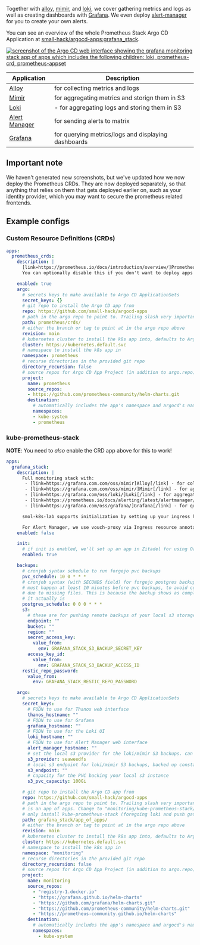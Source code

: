 Together with [alloy](https://grafana.com/oss/alloy/), [mimir](https://grafana.com/oss/mimir/), and [loki](https://grafana.com/oss/loki/), we cover gathering metrics and logs as well as creating dashboards with [Grafana](https://grafana.com/). We even deploy [alert-manager](https://prometheus.io/docs/alerting/latest/alertmanager/) for you to create your own alerts.

You can see an overview of the whole Prometheus Stack Argo CD Application at [small-hack/argocd-apps:grafana_stack](https://github.com/small-hack/argocd-apps/tree/main/grafana_stack).

<a href="../../assets/images/screenshots/grafana_stack.png">
<img src="../../assets/images/screenshots/grafana_stack.png" alt="screenshot of the Argo CD web interface showing the grafana monitoring stack app of apps which includes the following children: loki, prometheus-crd, prometheus-appset">
</a>

| Application                                                               | Description                                         |
|---------------------------------------------------------------------------|-----------------------------------------------------|
| [Alloy](https://grafana.com.com/oss/mimir)                                | for collecting metrics and logs                     |
| [Mimir](https://grafana.com.com/oss/mimir/)                               | for aggregating metrics and storign them in S3      |
| [Loki](https://grafana.com/oss/loki/)                                     | - for aggregating logs and storing them in S3       |
| [Alert Manager](https://prometheus.io/docs/alerting/latest/alertmanager/) | for sending alerts to matrix                        |
| [Grafana](https://grafana.com/oss/grafana/)                               | for querying metrics/logs and displaying dashboards |

## Important note

We haven't generated new screenshots, but we've updated how we now deploy the Prometheus CRDs. They are now deployed separately, so that anything that relies on them that gets deployed earlier on, such as your identity provider, which you may want to secure the prometheus related frontends.

## Example configs

### Custom Resource Definitions (CRDs)

```yaml
apps:
  prometheus_crds:
    description: |
      [link=https://prometheus.io/docs/introduction/overview/]Prometheus[/link] CRDs to start with.
      You can optionally disable this if you don't want to deploy apps with metrics.

    enabled: true
    argo:
      # secrets keys to make available to Argo CD ApplicationSets
      secret_keys: {}
      # git repo to install the Argo CD app from
      repo: https://github.com/small-hack/argocd-apps
      # path in the argo repo to point to. Trailing slash very important!
      path: prometheus/crds/
      # either the branch or tag to point at in the argo repo above
      revision: main
      # kubernetes cluster to install the k8s app into, defaults to Argo CD default
      cluster: https://kubernetes.default.svc
      # namespace to install the k8s app in
      namespace: prometheus
      # recurse directories in the provided git repo
      directory_recursion: false
      # source repos for Argo CD App Project (in addition to argo.repo)
      project:
        name: prometheus
        source_repos:
        - https://github.com/prometheus-community/helm-charts.git
        destination:
          # automatically includes the app's namespace and argocd's namespace
          namespaces:
          - kube-system
          - prometheus
```

### kube-prometheus-stack

**NOTE**: You need to *also* enable the CRD app above for this to work!

```yaml
apps:
  grafana_stack:
    description: |
      Full monitoring stack with:
       - [link=https://grafana.com.com/oss/mimir]Alloy[/link] - for collecting metrics and logs
       - [link=https://grafana.com.com/oss/mimir/]Mimir[/link] - for aggregating metrics and storign them in S3
       - [link=https://grafana.com/oss/loki/]Loki[/link] - for aggregating logs and storing them in S3
       - [link=https://prometheus.io/docs/alerting/latest/alertmanager/]Alert Manager[/link] - for sending alerts to matrix
       - [link=https://grafana.com/oss/grafana/]Grafana[/link] - for querying metrics/logs and displaying dashboards

      smol-k8s-lab supports initialization by setting up your ingress hostnames. It will also setup Oauth2 for Grafana directly by creating an app in Zitadel for you.

      For Alert Manager, we use vouch-proxy via Ingress resource annotations to forward users to Zitadel for auth, so the frontend is not insecure.
    enabled: false

    init:
      # if init is enabled, we'll set up an app in Zitadel for using Oauth2 with Grafana
      enabled: true

    backups:
      # cronjob syntax schedule to run forgejo pvc backups
      pvc_schedule: 10 0 * * *
      # cronjob syntax (with SECONDS field) for forgejo postgres backups
      # must happen at least 10 minutes before pvc backups, to avoid corruption
      # due to missing files. This is because the backup shows as completed before
      # it actually is
      postgres_schedule: 0 0 0 * * *
      s3:
        # these are for pushing remote backups of your local s3 storage, for speed and cost optimization
        endpoint: ""
        bucket: ""
        region: ""
        secret_access_key:
          value_from:
            env: GRAFANA_STACK_S3_BACKUP_SECRET_KEY
        access_key_id:
          value_from:
            env: GRAFANA_STACK_S3_BACKUP_ACCESS_ID
      restic_repo_password:
        value_from:
          env: GRAFANA_STACK_RESTIC_REPO_PASSWORD

    argo:
      # secrets keys to make available to Argo CD ApplicationSets
      secret_keys:
        # FQDN to use for Thanos web interface
        thanos_hostname: ""
        # FQDN to use for Grafana
        grafana_hostname: ""
        # FQDN to use for the Loki UI
        loki_hostname: ""
        # FQDN to use for Alert Manager web interface
        alert_manager_hostname: ""
        # set the local s3 provider for the loki/mimir S3 backups. can be minio or seaweedfs
        s3_provider: seaweedfs
        # local s3 endpoint for loki/mimir S3 backups, backed up constantly
        s3_endpoint: ""
        # capacity for the PVC backing your local s3 instance
        s3_pvc_capacity: 100Gi

      # git repo to install the Argo CD app from
      repo: https://github.com/small-hack/argocd-apps
      # path in the argo repo to point to. Trailing slash very important! This
      # is an app of apps. Change to "monitoring/kube-prometheus-stack/" to
      # only install kube-prometheus-stack (foregoing loki and push gateway)
      path: grafana_stack/app_of_apps/
      # either the branch or tag to point at in the argo repo above
      revision: main
      # kubernetes cluster to install the k8s app into, defaults to Argo CD default
      cluster: https://kubernetes.default.svc
      # namespace to install the k8s app in
      namespace: "monitoring"
      # recurse directories in the provided git repo
      directory_recursion: false
      # source repos for Argo CD App Project (in addition to argo.repo)
      project:
        name: monitoring
        source_repos:
          - "registry-1.docker.io"
          - "https://grafana.github.io/helm-charts"
          - "https://github.com/grafana/helm-charts.git"
          - "https://github.com/prometheus-community/helm-charts.git"
          - "https://prometheus-community.github.io/helm-charts"
        destination:
          # automatically includes the app's namespace and argocd's namespace
          namespaces:
            - kube-system
```
